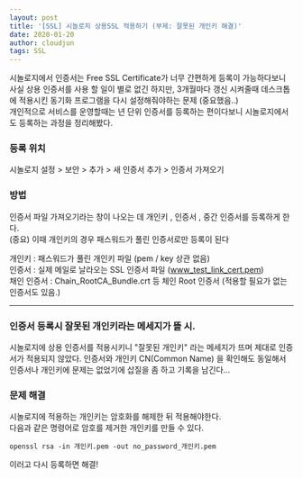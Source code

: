 ```yaml
---
layout: post
title: '[SSL] 시놀로지 상용SSL 적용하기 (부제: 잘못된 개인키 해결)'
date: 2020-01-20
author: cloudjun
tags: SSL 
---
```

시놀로지에서  인증서는 Free SSL Certificate가 너무 간편하게 등록이 가능하다보니 사실 상용 인증서를 사용 할 일이 별로 없긴 하지만, 3개월마다 갱신 시켜줄때 데스크톱에 적용시킨 동기화 프로그램을 다시 설정해줘야하는 문제 (중요했음..)  <br>
개인적으로 서비스를 운영할때는 년 단위 인증서를 등록하는 편이다보니 시놀로지에서도 등록하는 과정을 정리해봤다.

### 등록 위치
시놀로지 설정 > 보안 > 추가 > 새 인증서 추가 > 인증서 가져오기 

### 방법

인증서 파일 가져오기라는 창이 나오는 데 개인키 , 인증서 , 중간 인증서를 등록하게 한다.<br>
(중요) 이때 개인키의 경우 패스워드가 풀린 인증서로만 등록이 된다 

개인키 : 패스워드가 풀린 개인키 파일 (pem / key 상관 없음) <br>
인증서 : 실제 메일로 날라오는 SSL 인증서 파일 (www_test_link_cert.pem)<br>
채인 인증서 : Chain_RootCA_Bundle.crt  등 체인 Root 인증서 (적용할 필요가 없는 인증서도 있음.)<br>

----

### 인증서 등록시 잘못된 개인키라는 메세지가 뜰 시.

시놀로지에 상용 인증서를 적용시키니 "잘못된 개인키" 라는 메세지가 뜨며 제대로 인증서가 적용되지 않았다.
인증서와 개인키 CN(Common Name) 을 확인해도 동일해서 인증서나 개인키에 문제는 없었기에 삽질을 좀 하고 기록을 남긴다...

### 문제 해결

시놀로지에 적용하는 개인키는 암호화를 해제한 뒤 적용해야한다. <br>
다음과 같은 명령어로 암호를 제거한 개인키를 만들 수 있다.

```shell
openssl rsa -in 개인키.pem -out no_password_개인키.pem
```

이러고 다시 등록하면 해결!